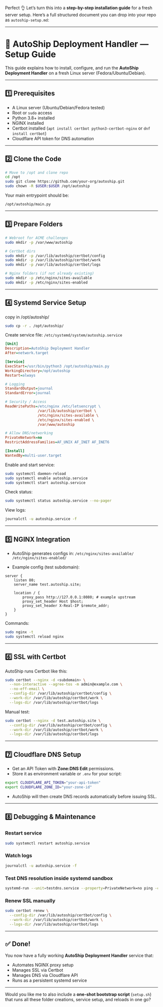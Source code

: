 Perfect 👌 Let’s turn this into a **step-by-step installation guide** for a fresh server setup.
Here’s a full structured document you can drop into your repo as `autoship-setup.md`:

---

# 🚀 AutoShip Deployment Handler — Setup Guide

This guide explains how to install, configure, and run the **AutoShip Deployment Handler** on a fresh Linux server (Fedora/Ubuntu/Debian).

---

## 1️⃣ Prerequisites

* A Linux server (Ubuntu/Debian/Fedora tested)
* Root or `sudo` access
* Python 3.8+ installed
* NGINX installed
* Certbot installed (`apt install certbot python3-certbot-nginx` or `dnf install certbot`)
* Cloudflare API token for DNS automation

---

## 2️⃣ Clone the Code

```bash
# Move to /opt and clone repo
cd /opt
sudo git clone https://github.com/your-org/autoship.git
sudo chown -R $USER:$USER /opt/autoship
```

Your main entrypoint should be:

```
/opt/autoship/main.py
```

---

## 3️⃣ Prepare Folders

```bash
# Webroot for ACME challenges
sudo mkdir -p /var/www/autoship

# Certbot dirs
sudo mkdir -p /var/lib/autoship/certbot/config
sudo mkdir -p /var/lib/autoship/certbot/work
sudo mkdir -p /var/lib/autoship/certbot/logs

# Nginx folders (if not already existing)
sudo mkdir -p /etc/nginx/sites-available
sudo mkdir -p /etc/nginx/sites-enabled
```

---

## 4️⃣ Systemd Service Setup
copy in /opt/autoship/
```bash
sudo cp -r . /opt/autoship/
```

Create service file:
`/etc/systemd/system/autoship.service`

```ini
[Unit]
Description=AutoShip Deployment Handler
After=network.target

[Service]
ExecStart=/usr/bin/python3 /opt/autoship/main.py
WorkingDirectory=/opt/autoship
Restart=always

# Logging
StandardOutput=journal
StandardError=journal

# Security / Access
ReadWritePaths=/etc/nginx /etc/letsencrypt \
               /var/lib/autoship/certbot \
               /etc/nginx/sites-available \
               /etc/nginx/sites-enabled \
               /var/www/autoship

# Allow DNS/networking
PrivateNetwork=no
RestrictAddressFamilies=AF_UNIX AF_INET AF_INET6

[Install]
WantedBy=multi-user.target
```

Enable and start service:

```bash
sudo systemctl daemon-reload
sudo systemctl enable autoship.service
sudo systemctl start autoship.service
```

Check status:

```bash
sudo systemctl status autoship.service --no-pager
```

View logs:

```bash
journalctl -u autoship.service -f
```

---

## 5️⃣ NGINX Integration

* AutoShip generates configs in:
  `/etc/nginx/sites-available/`
  `/etc/nginx/sites-enabled/`

* Example config (test subdomain):

```nginx
server {
    listen 80;
    server_name test.autoship.site;

    location / {
        proxy_pass http://127.0.0.1:8080; # example upstream
        proxy_set_header Host $host;
        proxy_set_header X-Real-IP $remote_addr;
    }
}
```

Commands:

```bash
sudo nginx -t
sudo systemctl reload nginx
```

---

## 6️⃣ SSL with Certbot

AutoShip runs Certbot like this:

```bash
sudo certbot --nginx -d <subdomain> \
  --non-interactive --agree-tos -m admin@example.com \
  --no-eff-email \
  --config-dir /var/lib/autoship/certbot/config \
  --work-dir /var/lib/autoship/certbot/work \
  --logs-dir /var/lib/autoship/certbot/logs
```

Manual test:

```bash
sudo certbot --nginx -d test.autoship.site \
  --config-dir /var/lib/autoship/certbot/config \
  --work-dir /var/lib/autoship/certbot/work \
  --logs-dir /var/lib/autoship/certbot/logs
```

---

## 7️⃣ Cloudflare DNS Setup

* Get an API Token with **Zone\:DNS Edit** permissions.
* Store it as environment variable or `.env` for your script:

```bash
export CLOUDFLARE_API_TOKEN="your-api-token"
export CLOUDFLARE_ZONE_ID="your-zone-id"
```

* AutoShip will then create DNS records automatically before issuing SSL.

---

## 8️⃣ Debugging & Maintenance

### Restart service

```bash
sudo systemctl restart autoship.service
```

### Watch logs

```bash
journalctl -u autoship.service -f
```

### Test DNS resolution inside systemd sandbox

```bash
systemd-run --unit=testdns.service --property=PrivateNetwork=no ping -c3 s3.amazonaws.com
```

### Renew SSL manually

```bash
sudo certbot renew \
  --config-dir /var/lib/autoship/certbot/config \
  --work-dir /var/lib/autoship/certbot/work \
  --logs-dir /var/lib/autoship/certbot/logs
```

---

## ✅ Done!

You now have a fully working **AutoShip Deployment Handler** service that:

* Automates NGINX proxy setup
* Manages SSL via Certbot
* Manages DNS via Cloudflare API
* Runs as a persistent systemd service

---

Would you like me to also include a **one-shot bootstrap script** (`setup.sh`) that runs all these folder creations, service setup, and reloads in one go?
